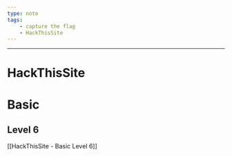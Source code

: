 ```yaml
---
type: note
tags:
	- capture the flag
	- HackThisSite
---
```


----
# HackThisSite
# Basic
## Level 6
[[HackThisSite - Basic Level 6]]